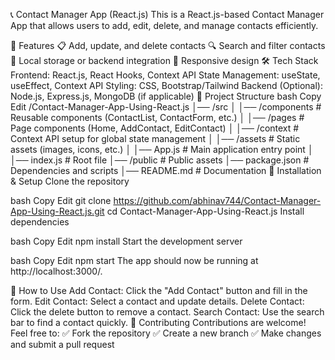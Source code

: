 📞 Contact Manager App (React.js)
This is a React.js-based Contact Manager App that allows users to add, edit, delete, and manage contacts efficiently.

🚀 Features
📋 Add, update, and delete contacts
🔍 Search and filter contacts
💾 Local storage or backend integration
📱 Responsive design
🛠 Tech Stack
Frontend: React.js, React Hooks, Context API
State Management: useState, useEffect, Context API
Styling: CSS, Bootstrap/Tailwind
Backend (Optional): Node.js, Express.js, MongoDB (if applicable)
📁 Project Structure
bash
Copy
Edit
/Contact-Manager-App-Using-React.js
│── /src
│   │── /components        # Reusable components (ContactList, ContactForm, etc.)
│   │── /pages             # Page components (Home, AddContact, EditContact)
│   │── /context           # Context API setup for global state management
│   │── /assets            # Static assets (images, icons, etc.)
│   │── App.js             # Main application entry point
│   │── index.js           # Root file
│── /public                # Public assets
│── package.json           # Dependencies and scripts
│── README.md              # Documentation
🚀 Installation & Setup
Clone the repository

bash
Copy
Edit
git clone https://github.com/abhinav744/Contact-Manager-App-Using-React.js.git
cd Contact-Manager-App-Using-React.js
Install dependencies

bash
Copy
Edit
npm install
Start the development server

bash
Copy
Edit
npm start
The app should now be running at http://localhost:3000/.

🔧 How to Use
Add Contact: Click the "Add Contact" button and fill in the form.
Edit Contact: Select a contact and update details.
Delete Contact: Click the delete button to remove a contact.
Search Contact: Use the search bar to find a contact quickly.
📌 Contributing
Contributions are welcome! Feel free to:
✅ Fork the repository
✅ Create a new branch
✅ Make changes and submit a pull request
